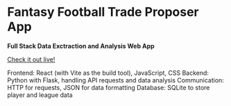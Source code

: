 # Fantasy Football Trade Proposer App
**Full Stack Data Exctraction and Analysis Web App**

[Check it out live!](https://trade-proposer.vercel.app/)

Frontend: React (with Vite as the build tool), JavaScript, CSS
Backend: Python with Flask, handling API requests and data analysis
Communication: HTTP for requests, JSON for data formatting
Database: SQLite to store player and league data

